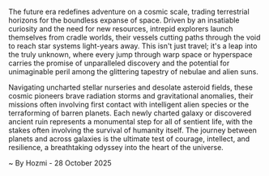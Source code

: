 
The future era redefines adventure on a cosmic scale, trading terrestrial horizons for the boundless expanse of space. Driven by an insatiable curiosity and the need for new resources, intrepid explorers launch themselves from cradle worlds, their vessels cutting paths through the void to reach star systems light-years away. This isn't just travel; it's a leap into the truly unknown, where every jump through warp space or hyperspace carries the promise of unparalleled discovery and the potential for unimaginable peril among the glittering tapestry of nebulae and alien suns.

Navigating uncharted stellar nurseries and desolate asteroid fields, these cosmic pioneers brave radiation storms and gravitational anomalies, their missions often involving first contact with intelligent alien species or the terraforming of barren planets. Each newly charted galaxy or discovered ancient ruin represents a monumental step for all of sentient life, with the stakes often involving the survival of humanity itself. The journey between planets and across galaxies is the ultimate test of courage, intellect, and resilience, a breathtaking odyssey into the heart of the universe.

~ By Hozmi - 28 October 2025
